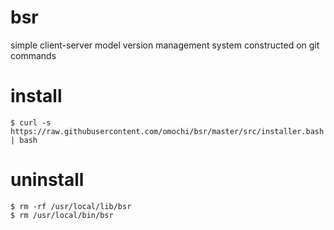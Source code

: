 # bsr
simple client-server model version management system constructed on git commands


# install

~~~
$ curl -s https://raw.githubusercontent.com/omochi/bsr/master/src/installer.bash | bash
~~~


# uninstall

~~~
$ rm -rf /usr/local/lib/bsr
$ rm /usr/local/bin/bsr
~~~
